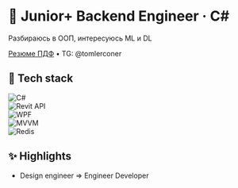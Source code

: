 # 🚀 Junior+ Backend Engineer · C#

Разбираюсь в ООП, интересуюсь ML и DL

[Резюме ПДФ](https://github.com/user-attachments/files/20958874/Resume_Maksim_Vinogradov.pdf) •  TG: @tomlerconer

## 🧰 Tech stack  

![C#](https://img.shields.io/badge/C%23-239120?style=for-the-badge&logo=csharp&logoColor=white)  
![Revit API](https://img.shields.io/badge/Revit_API-176BFF?style=for-the-badge&logo=autodesk&logoColor=white)  
![WPF](https://img.shields.io/badge/WPF-512BD4?style=for-the-badge&logo=dotnet&logoColor=white)  
![MVVM](https://img.shields.io/badge/MVVM-009688?style=for-the-badge)  
![Redis](https://img.shields.io/badge/Redis-DC382D?style=for-the-badge&logo=redis&logoColor=white)


## ✨ Highlights
- Design engineer => Engineer Developer
